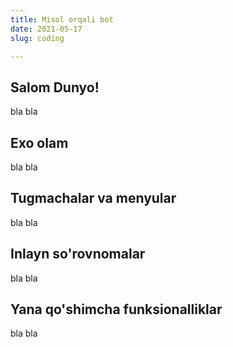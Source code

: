 ```yaml
---
title: Misol orqali bot
date: 2021-05-17
slug: coding

---
```

## Salom Dunyo!

bla bla

## Exo olam

bla bla 

## Tugmachalar va menyular

bla bla

## Inlayn so'rovnomalar

bla bla

## Yana qo'shimcha funksionalliklar

bla bla
